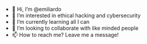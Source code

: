 - 👋 Hi, I’m @emiliardo
- 👀 I’m interested in ethical hacking and cybersecurity
- 🌱 I’m currently learning all I can
- 💞️ I’m looking to collaborate with like minded people
- 📫 How to reach me? Leave me a message!
